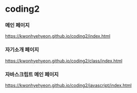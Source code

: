 # coding2

### 메인 페이지
https://kwonhyehyeon.github.io/coding2/index.html   

### 자기소개 페이지
https://kwonhyehyeon.github.io/coding2/class/index.html   

### 자바스크립트 메인 페이지
https://kwonhyehyeon.github.io/coding2/javascript/index.html
